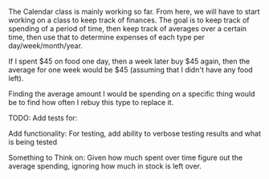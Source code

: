 The Calendar class is mainly working so far. From here, we will have to start
working on a class to keep track of finances. The goal is to keep track of
spending of a period of time, then keep track of averages over a certain time,
then use that to determine expenses of each type per day/week/month/year.

If I spent $45 on food one day, then a week later buy $45 again, then the
average for one week would be $45 (assuming that I didn't have any food left).

Finding the average amount I would be spending on a specific thing would
be to find how often I rebuy this type to replace it.

TODO:
Add tests for:

Add functionality:
    For testing, add ability to verbose testing results and what is being tested

Something to Think on:
    Given how much spent over time figure out the average spending, ignoring
    how much in stock is left over.
